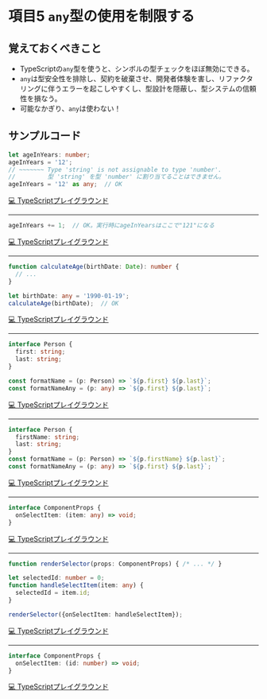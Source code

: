 # 項目5  `any`型の使用を制限する

## 覚えておくべきこと

* TypeScriptの`any`型を使うと、シンボルの型チェックをほぼ無効にできる。
* `any`は型安全性を排除し、契約を破棄させ、開発者体験を害し、リファクタリングに伴うエラーを起こしやすくし、型設計を隠蔽し、型システムの信頼性を損なう。
* 可能なかぎり、`any`は使わない！

## サンプルコード

```ts
let ageInYears: number;
ageInYears = '12';
// ~~~~~~~ Type 'string' is not assignable to type 'number'.
//         型 'string' を型 'number' に割り当てることはできません。
ageInYears = '12' as any;  // OK
```

[💻 TypeScriptプレイグラウンド](https://www.typescriptlang.org/ja/play/?ts=5.8.2#code/DYUwLgBAhg5iCSA7AmiKAnAzgLgogrgLYBGI6A3AFCwIppYQC8EA5AIwBMLVA9DxAD8hwgRAAqATwAOIVpjDoAlohgsIizHgD2kKJkyKYiKMVAQwW89NksCJMiwB0lPhDfv3gaPU5C5aoiASQzetkSk6GqA1gyATkqAUQyAyvqAZgyA0QyAygyAFgyA9gyA5gyAsgyAfgyA2gyAyQyAQAzUcEioGJrM7FzQmlCIEuRurgDyANJAA)

----

```ts
ageInYears += 1;  // OK。実行時にageInYearsはここで"121"になる
```

[💻 TypeScriptプレイグラウンド](https://www.typescriptlang.org/ja/play/?ts=5.8.2#code/IYcwpgkgdgmmwCcDOACA1AXhQRgNwpQHpCUB5AaUCAGQfO1AZCMCEzQawZRJZ5lB7BkGUGLwcwYAibACZs-RoCsGQNEMQA)

----

```ts
function calculateAge(birthDate: Date): number {
  // ...
}

let birthDate: any = '1990-01-19';
calculateAge(birthDate);  // OK
```

[💻 TypeScriptプレイグラウンド](https://www.typescriptlang.org/ja/play/?ts=5.8.2#code/GYVwdgxgLglg9mABBAhgGwiNKoFMCCA5rgBQBGMATlABYAiOuAXIg3gJQtggC2ZulRAG8AUIkQB6CYgB0ckQF8RItLiiIK1eoxYowAT0QBeRAHIAjAE5LABgC0N83aumA3CNQYsjIqU202XHZXcSlEAHkAaSA)

----

```ts
interface Person {
  first: string;
  last: string;
}

const formatName = (p: Person) => `${p.first} ${p.last}`;
const formatNameAny = (p: any) => `${p.first} ${p.last}`;
```

[💻 TypeScriptプレイグラウンド](https://www.typescriptlang.org/ja/play/?ts=5.8.2#code/JYOwLgpgTgZghgYwgAgArQM4HsTIN4BQyyMwUGYAXMhVKAOYDcRyANnBdbQ8wL4EEEOCiSxQAtnDAA5OOJQBeZAAoADtXTkcASmQKAfMgAGAEjyqAdKXJheyM5fYVeR5kJAiYYyTLkQAgiAAnnoq6shwwboGxg5WZM725hZOtq5AA)

----

```ts
interface Person {
  firstName: string;
  last: string;
}
const formatName = (p: Person) => `${p.firstName} ${p.last}`;
const formatNameAny = (p: any) => `${p.first} ${p.last}`;
```

[💻 TypeScriptプレイグラウンド](https://www.typescriptlang.org/ja/play/?ts=5.8.2#code/JYOwLgpgTgZghgYwgAgArQM4HsTIN4BQyyMwUGYAcnALYQBcyFUoA5gNxHIA2cFjzNpwC+BBDgoksUGnCq0UAXmQAKAA6N05HAEpkigHzIABgBI8agHSly8usOTmrvCsOOdxISTGmy7EAEEQAE99VQ1kOBC9QxMnazJXRwtLFzA3diA)

----

```ts
interface ComponentProps {
  onSelectItem: (item: any) => void;
}
```

[💻 TypeScriptプレイグラウンド](https://www.typescriptlang.org/ja/play/?ts=5.8.2#code/JYOwLgpgTgZghgYwgAgMIHsC2AHdILgAKU62AzsgN4BQyyeAyhADYQJgCSkmAXMgBTBufOCACeASmQBeAHzIAbumAATANzUAvkA)

----

```ts
function renderSelector(props: ComponentProps) { /* ... */ }

let selectedId: number = 0;
function handleSelectItem(item: any) {
  selectedId = item.id;
}

renderSelector({onSelectItem: handleSelectItem});
```

[💻 TypeScriptプレイグラウンド](https://www.typescriptlang.org/ja/play/?ts=5.8.2#code/GYVwdgxgLglg9mABAJwKZgCauQZVQG1WjmQAoAHZOcgZwC5EBhOAW3IXSgAUraBKRAG9EAegBUiAHTTEYkYgC+AKCWEoiGgSJRUGAJIYGYECwBG2RAF5EABgDcS0JFgJEACwCGmQnkLQ9OiykMIEMXgCeAoJKiBpa0LoGVoghqCySMBgOykpomNi+2iSkggiF-qHuXhg+8VABaQp8dkA)

----

```ts
interface ComponentProps {
  onSelectItem: (id: number) => void;
}
```

[💻 TypeScriptプレイグラウンド](https://www.typescriptlang.org/ja/play/?ts=5.8.2#code/JYOwLgpgTgZghgYwgAgMIHsC2AHdILgAKU62AzsgN4BQyyeAyhADYQJgCSkmAXMgBTAAJnxABXTACNoASmQBeAHzIAbumEBuagF8gA)
